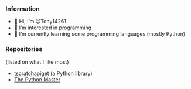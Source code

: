 ### Information
- 👋 Hi, I’m @Tony14261
- 👀 I’m interested in programming
- 🌱 I’m currently learning some programming languages (mostly Python)
### Repositories
(listed on what I like most)
- [tscratchapiget](https://github.com/Tony14261/tscratchapiget) (a Python library)
- [The Python Master](https://github.com/Tony14261/ThePythonMaster)


<!---
Tony14261/Tony14261 is a ✨ special ✨ repository because its `README.md` (this file) appears on your GitHub profile.
You can click the Preview link to take a look at your changes.
--->
